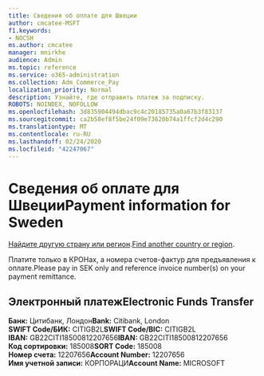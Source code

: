 ```yaml
---
title: Сведения об оплате для Швеции
author: cmcatee-MSFT
f1.keywords:
- NOCSH
ms.author: cmcatee
manager: mnirkhe
audience: Admin
ms.topic: reference
ms.service: o365-administration
ms.collection: Adm_Commerce_Pay
localization_priority: Normal
description: Узнайте, где отправить платеж за подписку.
ROBOTS: NOINDEX, NOFOLLOW
ms.openlocfilehash: 3d835904494dbac9c4c20185735a0a67b3f83137
ms.sourcegitcommit: ca2b58ef8f5be24f09e73620b74a1ffcf2d4c290
ms.translationtype: MT
ms.contentlocale: ru-RU
ms.lasthandoff: 02/24/2020
ms.locfileid: "42247067"
---
```

# <a name="payment-information-for-sweden"></a><span data-ttu-id="a99dc-103">Сведения об оплате для Швеции</span><span class="sxs-lookup"><span data-stu-id="a99dc-103">Payment information for Sweden</span></span>

<span data-ttu-id="a99dc-104">[Найдите другую страну или регион](../billing-and-payments/pay-for-your-subscription.md).</span><span class="sxs-lookup"><span data-stu-id="a99dc-104">[Find another country or region](../billing-and-payments/pay-for-your-subscription.md).</span></span>

<span data-ttu-id="a99dc-105">Платите только в КРОНах, а номера счетов-фактур для предъявления к оплате.</span><span class="sxs-lookup"><span data-stu-id="a99dc-105">Please pay in SEK only and reference invoice number(s) on your payment remittance.</span></span>

## <a name="electronic-funds-transfer"></a><span data-ttu-id="a99dc-106">Электронный платеж</span><span class="sxs-lookup"><span data-stu-id="a99dc-106">Electronic Funds Transfer</span></span>

<span data-ttu-id="a99dc-107">**Банк:** Цитибанк, Лондон</span><span class="sxs-lookup"><span data-stu-id="a99dc-107">**Bank:** Citibank, London</span></span>  
<span data-ttu-id="a99dc-108">**SWIFT Code/БИК:** CITIGB2L</span><span class="sxs-lookup"><span data-stu-id="a99dc-108">**SWIFT Code/BIC:** CITIGB2L</span></span>  
<span data-ttu-id="a99dc-109">**IBAN:** GB22CITI18500812207656</span><span class="sxs-lookup"><span data-stu-id="a99dc-109">**IBAN:** GB22CITI18500812207656</span></span>  
<span data-ttu-id="a99dc-110">**Код сортировки:** 185008</span><span class="sxs-lookup"><span data-stu-id="a99dc-110">**SORT Code:** 185008</span></span>  
<span data-ttu-id="a99dc-111">**Номер счета:** 12207656</span><span class="sxs-lookup"><span data-stu-id="a99dc-111">**Account Number:** 12207656</span></span>  
<span data-ttu-id="a99dc-112">**Имя учетной записи:** КОРПОРАЦИ</span><span class="sxs-lookup"><span data-stu-id="a99dc-112">**Account Name:** MICROSOFT</span></span> 